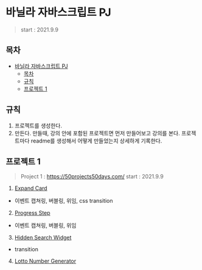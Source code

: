 # 바닐라 자바스크립트 PJ

> start : 2021.9.9

## 목차

- [바닐라 자바스크립트 PJ](#바닐라-자바스크립트-pj)
  - [목차](#목차)
  - [규칙](#규칙)
  - [프로젝트 1](#프로젝트-1)

## 규칙

1. 프로젝트를 생성한다.
2. 만든다. 만들때, 강의 안에 포함된 프로젝트면 먼저 만들어보고 강의를 본다. 프로젝트마다 readme를 생성해서 어떻게 만들었는지 상세하게 기록한다.

## 프로젝트 1

> Project 1 : https://50projects50days.com/
> start : 2021.9.9

1. [Expand Card](./expand_card/readme.md)

- 이벤트 캡쳐링, 버블링, 위임, css transition

2. [Progress Step](./progress_step/readme.md)

- 이벤트 캡쳐링, 버블링, 위임

3. [Hidden Search Widget](./hidden_search_widget/index.html)

- transition

4. [Lotto Number Generator](./lottoNumberGenerator/readme.md)

